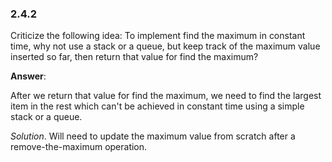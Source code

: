 ### 2.4.2

Criticize the following idea: To implement find the maximum in constant time, why not use a stack or a queue, but keep track of the maximum value inserted so far, then return that value for find the maximum?

**Answer**:

After we return that value for find the maximum, we need to find the largest item in the rest which can't be achieved in constant time using a simple stack or a queue.

*Solution*. Will need to update the maximum value from scratch after a remove-the-maximum operation.
